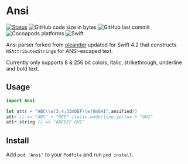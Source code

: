# Ansi 
[![Status](https://travis-ci.org/MikeManzo/Ansi.svg?branch=master)](https://travis-ci.org/MikeManzo/Ansi)
![GitHub code size in bytes](https://img.shields.io/github/languages/code-size/mikemanzo/Ansi.svg)
![GitHub last commit](https://img.shields.io/github/last-commit/MikeManzo/Ansi.svg)
![Cocoapods platforms](https://img.shields.io/cocoapods/p/Ansi.svg)
![Swift](https://img.shields.io/badge/%20in-swift%204.2-orange.svg)

Ansi parser forked from [oleander](https://github.com/oleander/Ansi) updated for Swift 4.2 that constructs `NSAttributedString`s for ANSI-escaped text.

Currently only supports 8 & 256 bit colors, italic, strikethrough, underline and bold text.

## Usage

```swift
import Ansi

let attr = "ABC\\e[3;4;33mDEF\\e[0mGHI".ansified()
attr // => "ABC" + "DEF".italic.underline.yellow + "GHI"
attr.string // => "ABCDEF GHI"
```

## Install

Add `pod 'Ansi'` to your `Podfile` and run `pod install`.
